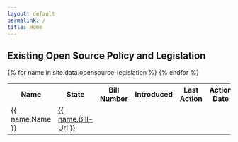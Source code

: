 ```yaml
---
layout: default
permalink: /
title: Home
---
```


## Existing Open Source Policy and Legislation

<table cellpadding="10">
{% for name in site.data.opensource-legislation %}
	<tr>
		<th>Name</th><th>State</th><th>Bill Number</th><th>Introduced</th><th>Last Action</th><th>Action Date</th><th>Bill Url</th>
	</tr>
  <tr>
  	<td>{{ name.Name }}</td>
  	<td><a href="{{ name.Bill-Url }}">{{ name.Bill-Url }}</a></td>
  </tr>
{% endfor %}
</table>

<!--
<table cellpadding="10">
    {% for post in site.categories.legislation %}
      <tr>
            <td>{{ post.date | date: '%B %d, %Y' }}</td>
            <td>{{ post.title }}</td>
      <tr>
            <td colspan="2"><a href="{{ site.baseurl }}{{ post.url }}">go to details</a></td>
      </tr>
      <tr>
            <td colspan="2"><hr></td>
      </tr>
    {% endfor %}
    -->